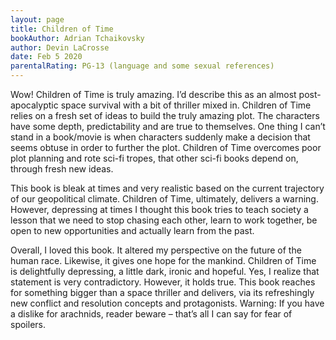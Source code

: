 ```yaml
---
layout: page
title: Children of Time
bookAuthor: Adrian Tchaikovsky
author: Devin LaCrosse
date: Feb 5 2020
parentalRating: PG-13 (language and some sexual references)
---
```

Wow! Children of Time is truly amazing. I’d describe this as an almost post-apocalyptic space survival with a bit of thriller mixed in. Children of Time relies on a fresh set of ideas to build the truly amazing plot. The characters have some depth, predictability and are true to themselves. One thing I can’t stand in a book/movie is when characters suddenly make a decision that seems obtuse in order to further the plot. Children of Time overcomes poor plot planning and rote sci-fi tropes, that other sci-fi books depend on, through fresh new ideas.

This book is bleak at times and very realistic based on the current trajectory of our geopolitical climate. Children of Time, ultimately, delivers a warning. However, depressing at times I thought this book tries to teach society a lesson that we need to stop chasing each other, learn to work together, be open to new opportunities and actually learn from the past. 

Overall, I loved this book. It altered my perspective on the future of the human race. Likewise, it gives one hope for the mankind. Children of Time is delightfully depressing, a little dark, ironic and hopeful. Yes, I realize that statement is very contradictory. However, it holds true. This book reaches for something bigger than a space thriller and delivers, via its refreshingly new conflict and resolution concepts and protagonists. Warning: If you have a dislike for arachnids, reader beware – that’s all I can say for fear of spoilers.
